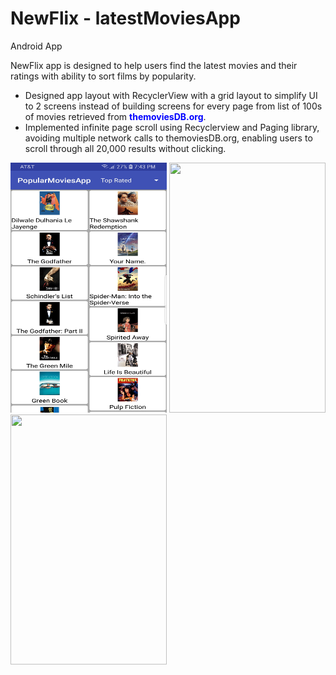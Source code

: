 # NewFlix - latestMoviesApp
Android App

NewFlix app is designed to help users find the latest movies and their ratings with ability to sort films by popularity.

<ul>
<li>Designed app layout with RecyclerView with a grid layout to simplify UI to 2 screens instead of building screens for every page from list of 100s of movies retrieved from <b style="color:blue;">themoviesDB.org</b>.</li>
<li>Implemented infinite page scroll using Recyclerview and Paging library, avoiding multiple network calls to themoviesDB.org, enabling users to scroll through all 20,000 results without clicking.</li>
</ul>

<p>
    <img src="NewFlix_MoviesList.jpg" height="400" width="250">
    <img src="https://github.com/swethac18/Android-Projects/blob/master/NewFlix_sortOption.jpg" height="400" width="250">
    <img src="https://github.com/swethac18/Android-Projects/blob/master/NewFlix_detailPage.jpg" height="400" width="250">
</p>
